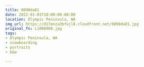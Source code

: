 ```yaml
---
title: 0090da81
date: 2022-01-01T10:00:00-08:00
location: Olympic Peninsula, WA
img_url: https://d17enza3bfujl8.cloudfront.net/0090da81.jpg
original_fn: L1000908.jpg
tags:
- Olympic Peninsula, WA
- snowboarding
- portraits
- b&w

---
```

